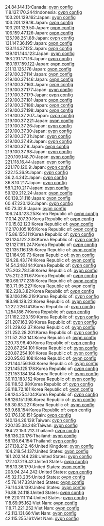 24.84.144.13:Canada: [ovpn config](vpn/24_84_144_13.ovpn)  
118.137.170.244:Indonesia: [ovpn config](vpn/118_137_170_244.ovpn)  
103.201.129.162:Japan: [ovpn config](vpn/103_201_129_162.ovpn)  
103.201.129.18:Japan: [ovpn config](vpn/103_201_129_18.ovpn)  
103.201.129.50:Japan: [ovpn config](vpn/103_201_129_50.ovpn)  
106.159.47.126:Japan: [ovpn config](vpn/106_159_47_126.ovpn)  
125.198.251.88:Japan: [ovpn config](vpn/125_198_251_88.ovpn)  
131.147.36.195:Japan: [ovpn config](vpn/131_147_36_195.ovpn)  
133.114.37.125:Japan: [ovpn config](vpn/133_114_37_125.ovpn)  
139.101.144.123:Japan: [ovpn config](vpn/139_101_144_123.ovpn)  
153.231.171.16:Japan: [ovpn config](vpn/153_231_171_16.ovpn)  
180.197.159.122:Japan: [ovpn config](vpn/180_197_159_122.ovpn)  
211.13.125.176:Japan: [ovpn config](vpn/211_13_125_176.ovpn)  
219.100.37.114:Japan: [ovpn config](vpn/219_100_37_114.ovpn)  
219.100.37.146:Japan: [ovpn config](vpn/219_100_37_146.ovpn)  
219.100.37.163:Japan: [ovpn config](vpn/219_100_37_163.ovpn)  
219.100.37.177:Japan: [ovpn config](vpn/219_100_37_177.ovpn)  
219.100.37.179:Japan: [ovpn config](vpn/219_100_37_179.ovpn)  
219.100.37.181:Japan: [ovpn config](vpn/219_100_37_181.ovpn)  
219.100.37.186:Japan: [ovpn config](vpn/219_100_37_186.ovpn)  
219.100.37.198:Japan: [ovpn config](vpn/219_100_37_198.ovpn)  
219.100.37.207:Japan: [ovpn config](vpn/219_100_37_207.ovpn)  
219.100.37.221:Japan: [ovpn config](vpn/219_100_37_221.ovpn)  
219.100.37.26:Japan: [ovpn config](vpn/219_100_37_26.ovpn)  
219.100.37.30:Japan: [ovpn config](vpn/219_100_37_30.ovpn)  
219.100.37.31:Japan: [ovpn config](vpn/219_100_37_31.ovpn)  
219.100.37.49:Japan: [ovpn config](vpn/219_100_37_49.ovpn)  
219.100.37.9:Japan: [ovpn config](vpn/219_100_37_9.ovpn)  
219.100.37.98:Japan: [ovpn config](vpn/219_100_37_98.ovpn)  
220.109.148.70:Japan: [ovpn config](vpn/220_109_148_70.ovpn)  
221.118.16.44:Japan: [ovpn config](vpn/221_118_16_44.ovpn)  
221.170.120.9:Japan: [ovpn config](vpn/221_170_120_9.ovpn)  
222.15.36.9:Japan: [ovpn config](vpn/222_15_36_9.ovpn)  
36.2.4.242:Japan: [ovpn config](vpn/36_2_4_242.ovpn)  
36.8.10.217:Japan: [ovpn config](vpn/36_8_10_217.ovpn)  
58.1.210.217:Japan: [ovpn config](vpn/58_1_210_217.ovpn)  
59.129.212.24:Japan: [ovpn config](vpn/59_129_212_24.ovpn)  
60.139.31.116:Japan: [ovpn config](vpn/60_139_31_116.ovpn)  
60.47.220.126:Japan: [ovpn config](vpn/60_47_220_126.ovpn)  
60.73.32.9:Japan: [ovpn config](vpn/60_73_32_9.ovpn)  
106.243.123.25:Korea Republic of: [ovpn config](vpn/106_243_123_25.ovpn)  
110.14.207.30:Korea Republic of: [ovpn config](vpn/110_14_207_30.ovpn)  
110.15.82.123:Korea Republic of: [ovpn config](vpn/110_15_82_123.ovpn)  
112.170.105.105:Korea Republic of: [ovpn config](vpn/112_170_105_105.ovpn)  
115.86.155.111:Korea Republic of: [ovpn config](vpn/115_86_155_111.ovpn)  
121.124.122.238:Korea Republic of: [ovpn config](vpn/121_124_122_238.ovpn)  
121.127.191.247:Korea Republic of: [ovpn config](vpn/121_127_191_247.ovpn)  
121.135.116.135:Korea Republic of: [ovpn config](vpn/121_135_116_135.ovpn)  
121.164.99.73:Korea Republic of: [ovpn config](vpn/121_164_99_73.ovpn)  
124.28.43.174:Korea Republic of: [ovpn config](vpn/124_28_43_174.ovpn)  
14.54.248.144:Korea Republic of: [ovpn config](vpn/14_54_248_144.ovpn)  
175.203.78.159:Korea Republic of: [ovpn config](vpn/175_203_78_159.ovpn)  
175.212.231.67:Korea Republic of: [ovpn config](vpn/175_212_231_67.ovpn)  
180.69.177.235:Korea Republic of: [ovpn config](vpn/180_69_177_235.ovpn)  
180.71.95.227:Korea Republic of: [ovpn config](vpn/180_71_95_227.ovpn)  
182.228.3.82:Korea Republic of: [ovpn config](vpn/182_228_3_82.ovpn)  
183.106.198.219:Korea Republic of: [ovpn config](vpn/183_106_198_219.ovpn)  
183.98.128.22:Korea Republic of: [ovpn config](vpn/183_98_128_22.ovpn)  
1.222.226.141:Korea Republic of: [ovpn config](vpn/1_222_226_141.ovpn)  
1.254.186.7:Korea Republic of: [ovpn config](vpn/1_254_186_7.ovpn)  
211.192.223.159:Korea Republic of: [ovpn config](vpn/211_192_223_159.ovpn)  
211.207.163.98:Korea Republic of: [ovpn config](vpn/211_207_163_98.ovpn)  
211.229.62.37:Korea Republic of: [ovpn config](vpn/211_229_62_37.ovpn)  
211.252.28.201:Korea Republic of: [ovpn config](vpn/211_252_28_201.ovpn)  
211.52.253.141:Korea Republic of: [ovpn config](vpn/211_52_253_141.ovpn)  
220.73.96.40:Korea Republic of: [ovpn config](vpn/220_73_96_40.ovpn)  
220.87.254.101:Korea Republic of: [ovpn config](vpn/220_87_254_101.ovpn)  
220.87.254.101:Korea Republic of: [ovpn config](vpn/220_87_254_101.ovpn)  
220.95.83.108:Korea Republic of: [ovpn config](vpn/220_95_83_108.ovpn)  
221.144.156.163:Korea Republic of: [ovpn config](vpn/221_144_156_163.ovpn)  
221.145.125.178:Korea Republic of: [ovpn config](vpn/221_145_125_178.ovpn)  
221.153.184.184:Korea Republic of: [ovpn config](vpn/221_153_184_184.ovpn)  
39.113.183.152:Korea Republic of: [ovpn config](vpn/39_113_183_152.ovpn)  
39.118.52.98:Korea Republic of: [ovpn config](vpn/39_118_52_98.ovpn)  
39.118.72.161:Korea Republic of: [ovpn config](vpn/39_118_72_161.ovpn)  
58.124.254.104:Korea Republic of: [ovpn config](vpn/58_124_254_104.ovpn)  
58.126.151.198:Korea Republic of: [ovpn config](vpn/58_126_151_198.ovpn)  
59.30.83.227:Korea Republic of: [ovpn config](vpn/59_30_83_227.ovpn)  
59.9.68.154:Korea Republic of: [ovpn config](vpn/59_9_68_154.ovpn)  
93.176.136.151:Spain: [ovpn config](vpn/93_176_136_151.ovpn)  
140.134.26.139:Taiwan: [ovpn config](vpn/140_134_26_139.ovpn)  
220.135.38.248:Taiwan: [ovpn config](vpn/220_135_38_248.ovpn)  
184.22.153.212:Thailand: [ovpn config](vpn/184_22_153_212.ovpn)  
58.136.20.176:Thailand: [ovpn config](vpn/58_136_20_176.ovpn)  
58.136.64.154:Thailand: [ovpn config](vpn/58_136_64_154.ovpn)  
217.138.212.46:United Kingdom: [ovpn config](vpn/217_138_212_46.ovpn)  
104.218.54.137:United States: [ovpn config](vpn/104_218_54_137.ovpn)  
161.202.144.236:United States: [ovpn config](vpn/161_202_144_236.ovpn)  
172.107.219.42:United States: [ovpn config](vpn/172_107_219_42.ovpn)  
198.13.36.179:United States: [ovpn config](vpn/198_13_36_179.ovpn)  
208.94.244.242:United States: [ovpn config](vpn/208_94_244_242.ovpn)  
45.32.13.235:United States: [ovpn config](vpn/45_32_13_235.ovpn)  
45.76.147.33:United States: [ovpn config](vpn/45_76_147_33.ovpn)  
76.114.38.139:United States: [ovpn config](vpn/76_114_38_139.ovpn)  
76.88.24.118:United States: [ovpn config](vpn/76_88_24_118.ovpn)  
98.220.111.114:United States: [ovpn config](vpn/98_220_111_114.ovpn)  
118.69.95.162:Viet Nam: [ovpn config](vpn/118_69_95_162.ovpn)  
118.71.221.252:Viet Nam: [ovpn config](vpn/118_71_221_252.ovpn)  
42.113.131.66:Viet Nam: [ovpn config](vpn/42_113_131_66.ovpn)  
42.115.255.161:Viet Nam: [ovpn config](vpn/42_115_255_161.ovpn)  
